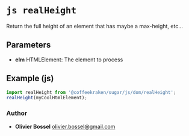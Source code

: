 


<!-- @namespace    sugar.js.dom -->
<!-- @name    realHeight -->

# ```js realHeight ```


Return the full height of an element that has maybe a max-height, etc...

## Parameters

- **elm**  HTMLElement: The element to process



## Example (js)

```js
import realHeight from '@coffeekraken/sugar/js/dom/realHeight';
realHeight(myCoolHtmlElement);
```


### Author
- **Olivier Bossel** <a href="mailto:olivier.bossel@gmail.com">olivier.bossel@gmail.com</a> 



